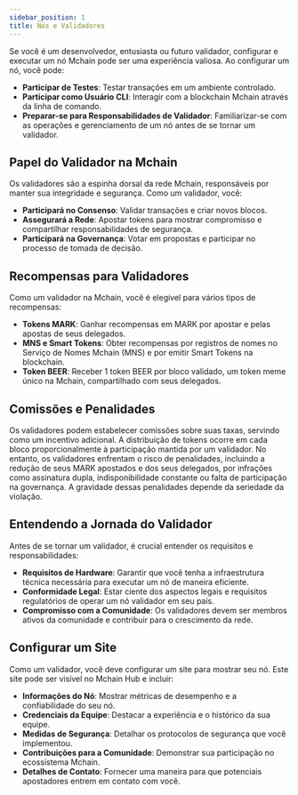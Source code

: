 ```yaml
---
sidebar_position: 1
title: Nós e Validadores
---
```


Se você é um desenvolvedor, entusiasta ou futuro validador, configurar e executar um nó Mchain pode ser uma experiência valiosa. Ao configurar um nó, você pode:

- **Participar de Testes**: Testar transações em um ambiente controlado.
- **Participar como Usuário CLI**: Interagir com a blockchain Mchain através da linha de comando.
- **Preparar-se para Responsabilidades de Validador**: Familiarizar-se com as operações e gerenciamento de um nó antes de se tornar um validador.

## Papel do Validador na Mchain

Os validadores são a espinha dorsal da rede Mchain, responsáveis ​​por manter sua integridade e segurança. Como um validador, você:

- **Participará no Consenso**: Validar transações e criar novos blocos.
- **Assegurará a Rede**: Apostar tokens para mostrar compromisso e compartilhar responsabilidades de segurança.
- **Participará na Governança**: Votar em propostas e participar no processo de tomada de decisão.

## Recompensas para Validadores

Como um validador na Mchain, você é elegível para vários tipos de recompensas:

- **Tokens MARK**: Ganhar recompensas em MARK por apostar e pelas apostas de seus delegados.
- **MNS e Smart Tokens**: Obter recompensas por registros de nomes no Serviço de Nomes Mchain (MNS) e por emitir Smart Tokens na blockchain.
- **Token BEER**: Receber 1 token BEER por bloco validado, um token meme único na Mchain, compartilhado com seus delegados.

## Comissões e Penalidades

Os validadores podem estabelecer comissões sobre suas taxas, servindo como um incentivo adicional. A distribuição de tokens ocorre em cada bloco proporcionalmente à participação mantida por um validador. No entanto, os validadores enfrentam o risco de penalidades, incluindo a redução de seus MARK apostados e dos seus delegados, por infrações como assinatura dupla, indisponibilidade constante ou falta de participação na governança. A gravidade dessas penalidades depende da seriedade da violação.

## Entendendo a Jornada do Validador

Antes de se tornar um validador, é crucial entender os requisitos e responsabilidades:

- **Requisitos de Hardware**: Garantir que você tenha a infraestrutura técnica necessária para executar um nó de maneira eficiente.
- **Conformidade Legal**: Estar ciente dos aspectos legais e requisitos regulatórios de operar um nó validador em seu país.
- **Compromisso com a Comunidade**: Os validadores devem ser membros ativos da comunidade e contribuir para o crescimento da rede.

## Configurar um Site

Como um validador, você deve configurar um site para mostrar seu nó. Este site pode ser visível no Mchain Hub e incluir:

- **Informações do Nó**: Mostrar métricas de desempenho e a confiabilidade do seu nó.
- **Credenciais da Equipe**: Destacar a experiência e o histórico da sua equipe.
- **Medidas de Segurança**: Detalhar os protocolos de segurança que você implementou.
- **Contribuições para a Comunidade**: Demonstrar sua participação no ecossistema Mchain.
- **Detalhes de Contato**: Fornecer uma maneira para que potenciais apostadores entrem em contato com você.